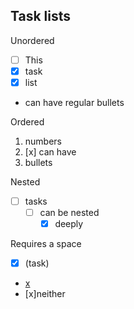 Task lists
----------

Unordered

* [ ] This
* [x] task
* [X] list
* can have regular bullets

Ordered

1. numbers
2. [x] can have
3. bullets

Nested

* [ ] tasks
  * [ ] can be nested
    * [x] deeply

Requires a space

* [x] (task)
* [x](link)
* [x]neither

